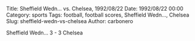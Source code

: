 Title: Sheffield Wedn… vs. Chelsea, 1992/08/22
Date: 1992/08/22 00:00
Category: sports
Tags: football, football scores, Sheffield Wedn…, Chelsea
Slug: sheffield-wedn-vs-chelsea
Author: carbonero


Sheffield Wedn… 3 - 3 Chelsea
